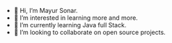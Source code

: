 - 👋 Hi, I’m Mayur Sonar.
- 👀 I’m interested in learning more and more.
- 🌱 I’m currently learning Java full Stack.
- 💞️ I’m looking to collaborate on open source projects.
  

<!---
IIimposter/IIimposter is a ✨ special ✨ repository because its `README.md` (this file) appears on your GitHub profile.
You can click the Preview link to take a look at your changes.
--->
